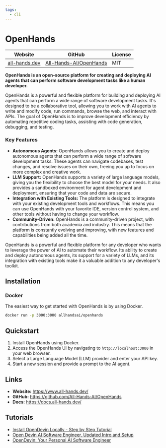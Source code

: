 ```yaml
---
tags:
  - cli
---
```


# OpenHands

| Website | GitHub | License |
| --- | --- | --- |
| [all-hands.dev](https://www.all-hands.dev/) | [All-Hands-AI/OpenHands](https://github.com/All-Hands-AI/OpenHands) | MIT |

**OpenHands is an open-source platform for creating and deploying AI agents that can perform software development tasks like a human developer.**

OpenHands is a powerful and flexible platform for building and deploying AI agents that can perform a wide range of software development tasks. It's designed to be a collaborative tool, allowing you to work with AI agents to write and modify code, run commands, browse the web, and interact with APIs. The goal of OpenHands is to improve development efficiency by automating repetitive coding tasks, assisting with code generation, debugging, and testing.

### Key Features

*   **Autonomous Agents:** OpenHands allows you to create and deploy autonomous agents that can perform a wide range of software development tasks. These agents can navigate codebases, test changes, and resolve issues on their own, freeing you up to focus on more complex and creative work.
*   **LLM Support:** OpenHands supports a variety of large language models, giving you the flexibility to choose the best model for your needs. It also provides a sandboxed environment for agent development and deployment, ensuring that your code and data are secure.
*   **Integration with Existing Tools:** The platform is designed to integrate with your existing development tools and workflows. This means you can use OpenHands with your favorite IDE, version control system, and other tools without having to change your workflow.
*   **Community-Driven:** OpenHands is a community-driven project, with contributions from both academia and industry. This means that the platform is constantly evolving and improving, with new features and capabilities being added all the time.

OpenHands is a powerful and flexible platform for any developer who wants to leverage the power of AI to automate their workflow. Its ability to create and deploy autonomous agents, its support for a variety of LLMs, and its integration with existing tools make it a valuable addition to any developer's toolkit.

## Installation

### Docker

The easiest way to get started with OpenHands is by using Docker.

```bash
docker run -p 3000:3000 allhandsai/openhands
```

## Quickstart

1.  Install OpenHands using Docker.
2.  Access the OpenHands UI by navigating to `http://localhost:3000` in your web browser.
3.  Select a Large Language Model (LLM) provider and enter your API key.
4.  Start a new session and provide a prompt to the AI agent.

## Links

*   **Website:** https://www.all-hands.dev/
*   **GitHub:** https://github.com/All-Hands-AI/OpenHands
*   **Docs:** https://docs.all-hands.dev/

## Tutorials

*   [Install OpenDevin Locally - Step by Step Tutorial](https://www.youtube.com/watch?v=S9wH2iB_a-c)
*   [Open Devin AI Software Engineer, Updated Intro and Setup](https://www.youtube.com/watch?v=j_3f4_j_v4s)
*   [OpenDevin: Your Personal AI Software Engineer](https://www.youtube.com/watch?v=vW-v-b_g_g8)
